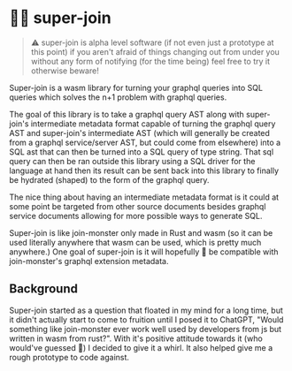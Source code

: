 # 🦸🏻 super-join

> ⚠️ super-join is alpha level software (if not even just a prototype at this point) if you aren't afraid of things changing out from under you without any form of notifying (for the time being) feel free to try it otherwise beware!

Super-join is a wasm library for turning your graphql queries into SQL queries which solves the n+1 problem with graphql queries.

The goal of this library is to take a graphql query AST along with super-join's intermediate metadata format capable of turning the graphql query AST and super-join's intermediate AST (which will generally be created from a graphql service/server AST, but could come from elsewhere) into a SQL ast that can then be turned into a SQL query of type string. That sql query can then be ran outside this library using a SQL driver for the language at hand then its result can be sent back into this library to finally be hydrated (shaped) to the form of the graphql query.

The nice thing about having an intermediate metadata format is it could at some point be targeted from other source documents besides graphql service documents allowing for more possible ways to generate SQL.

Super-join is like join-monster only made in Rust and wasm (so it can be used literally anywhere that wasm can be used, which is pretty much anywhere.) One goal of super-join is it will hopefully 🤞 be compatible with join-monster's graphql extension metadata.

## Background

Super-join started as a question that floated in my mind for a long time, but it didn't actually start to come to fruition until I posed it to ChatGPT, "Would something like join-monster ever work well used by developers from js but written in wasm from rust?". With it's positive attitude towards it (who would've guessed 🤣) I decided to give it a whirl. It also helped give me a rough prototype to code against.

